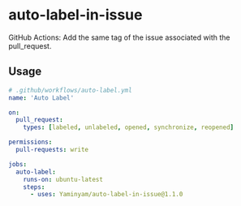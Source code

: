 # auto-label-in-issue

GitHub Actions: Add the same tag of the issue associated with the pull_request.

## Usage

```yml
# .github/workflows/auto-label.yml
name: 'Auto Label'

on:
  pull_request:
    types: [labeled, unlabeled, opened, synchronize, reopened]

permissions:
  pull-requests: write

jobs:
  auto-label:
    runs-on: ubuntu-latest
    steps:
      - uses: Yaminyam/auto-label-in-issue@1.1.0
```
